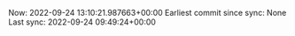 Now: 2022-09-24 13:10:21.987663+00:00 Earliest commit since sync: None Last sync: 2022-09-24 09:49:24+00:00
